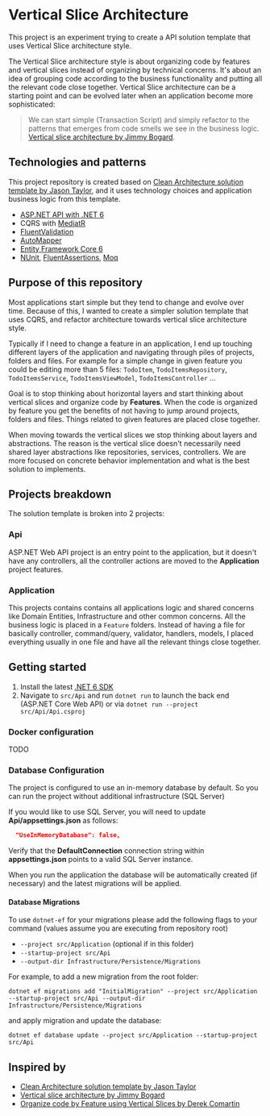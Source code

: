 # Vertical Slice Architecture

This project is an experiment trying to create a API solution template that uses Vertical Slice architecture style.

The Vertical Slice architecture style is about organizing code by features and vertical slices instead of organizing by technical concerns. It's about an idea of grouping code according to the business functionality and putting all the relevant code close together.
Vertical Slice architecture can be a starting point and can be evolved later when an application become more sophisticated:

> We can start simple (Transaction Script) and simply refactor to the patterns that emerges from code smells we see in the business logic. [Vertical slice architecture by Jimmy Bogard](https://jimmybogard.com/vertical-slice-architecture/).

## Technologies and patterns

This project repository is created based on [Clean Architecture solution template by Jason Taylor](https://github.com/jasontaylordev/CleanArchitecture), and it uses technology choices and application business logic from this template.

- [ASP.NET API with .NET 6](https://docs.microsoft.com/en-us/aspnet/core/?view=aspnetcore-6.0)
- CQRS with [MediatR](https://github.com/jbogard/MediatR)
- [FluentValidation](https://fluentvalidation.net/)
- [AutoMapper](https://automapper.org/)
- [Entity Framework Core 6](https://docs.microsoft.com/en-us/ef/core/)
- [NUnit](https://nunit.org/), [FluentAssertions](https://fluentassertions.com/), [Moq](https://github.com/moq)

## Purpose of this repository

Most applications start simple but they tend to change and evolve over time. Because of this, I wanted to create a simpler solution template that uses CQRS, and refactor architecture towards vertical slice architecture style.

Typically if I need to change a feature in an application, I end up touching different layers of the application and navigating through piles of projects, folders and files. For example for a simple change in given feature you could be editing more than 5 files: `TodoItem`, `TodoItemsRepository`, `TodoItemsService`, `TodoItemsViewModel`, `TodoItemsController` ...

Goal is to stop thinking about horizontal layers and start thinking about vertical slices and organize code by **Features**. When the code is organized by feature you get the benefits of not having to jump around projects, folders and files. Things related to given features are placed close together.

When moving towards the vertical slices we stop thinking about layers and abstractions. The reason is the vertical slice doesn't necessarily need shared layer abstractions like repositories, services, controllers. We are more focused on concrete behavior implementation and what is the best solution to implements.

## Projects breakdown

The solution template is broken into 2 projects:

### Api

ASP.NET Web API project is an entry point to the application, but it doesn't have any controllers, all the controller actions are moved to the **Application** project features.

### Application

This projects contains contains all applications logic and shared concerns like Domain Entities, Infrastructure and other common concerns. All the business logic is placed in a `Feature` folders. Instead of having a file for basically controller, command/query, validator, handlers, models, I placed everything usually in one file and have all the relevant things close together.

## Getting started

1. Install the latest [.NET 6 SDK](https://dotnet.microsoft.com/download/dotnet/6.0)
2. Navigate to `src/Api` and run `dotnet run` to launch the back end (ASP.NET Core Web API) or via `dotnet run --project src/Api/Api.csproj`

### Docker configuration

TODO

### Database Configuration

The project is configured to use an in-memory database by default. So you can run the project without additional infrastructure (SQL Server)

If you would like to use SQL Server, you will need to update **Api/appsettings.json** as follows:

```json
  "UseInMemoryDatabase": false,
```

Verify that the **DefaultConnection** connection string within **appsettings.json** points to a valid SQL Server instance.

When you run the application the database will be automatically created (if necessary) and the latest migrations will be applied.

#### Database Migrations

To use `dotnet-ef` for your migrations please add the following flags to your command (values assume you are executing from repository root)

- `--project src/Application` (optional if in this folder)
- `--startup-project src/Api`
- `--output-dir Infrastructure/Persistence/Migrations`

For example, to add a new migration from the root folder:

 ```shell
dotnet ef migrations add "InitialMigration" --project src/Application --startup-project src/Api --output-dir Infrastructure/Persistence/Migrations
```

and apply migration and update the database:

```shell
dotnet ef database update --project src/Application --startup-project src/Api   
```

## Inspired by

- [Clean Architecture solution template by Jason Taylor](https://github.com/jasontaylordev/CleanArchitecture)
- [Vertical slice architecture by Jimmy Bogard](https://jimmybogard.com/vertical-slice-architecture/)
- [Organize code by Feature using Vertical Slices by Derek Comartin](https://codeopinion.com/organizing-code-by-feature-using-vertical-slices/)
